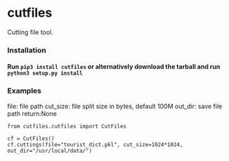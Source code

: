 # cutfiles

Cutting file tool.

### Installation

#### Run ``pip3 install cutfiles`` or alternatively download the tarball and run ``python3 setup.py install``


### Examples


file: file path
cut_size: file split size in bytes, default 100M
out_dir: save file path
return:None
```
from cutfiles.cutfiles import CutFiles

cf = CutFiles()
cf.cuttings(file="tourist_dict.pkl", cut_size=1024*1024, out_dir="/usr/local/data/")
```
